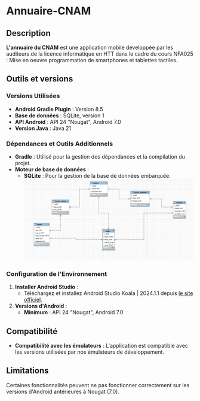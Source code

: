 # Annuaire-CNAM

## Description

**L'annuaire du CNAM** est une application mobile développée par les auditeurs de la licence informatique en HTT dans le cadre du cours NFA025 : Mise en oeuvre programmation de smartphones et tablettes tactiles.

## Outils et versions

### Versions Utilisées

- **Android Gradle Plugin** : Version 8.5
- **Base de données** : SQLite, version 1
- **API Android** : API 24 "Nougat", Android 7.0
- **Version Java** : Java 21

### Dépendances et Outils Additionnels

- **Gradle** : Utilisé pour la gestion des dépendances et la compilation du projet.
- **Moteur de base de données** :
    - **SQLite** : Pour la gestion de la base de données embarquée.
      ![Schéma de la base de donnée](images/diagramme.JPG "Schéma de la base de donnée")
  
### Configuration de l'Environnement

1. **Installer Android Studio** :
    - Téléchargez et installez Android Studio Koala | 2024.1.1 depuis [le site officiel](https://developer.android.com/studio).
2. **Versions d'Android** :
    - **Minimum** : API 24 "Nougat", Android 7.0

## Compatibilité

- **Compatibilité avec les émulateurs** : L'application est compatible avec les versions utilisées par nos émulateurs de développement.

## Limitations

Certaines fonctionnalités peuvent ne pas fonctionner correctement sur les versions d'Android antérieures à Nougat (7.0).
